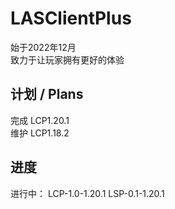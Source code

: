 # LASClientPlus
始于2022年12月    
致力于让玩家拥有更好的体验    
## 计划 / Plans   
完成 LCP1.20.1   
维护 LCP1.18.2   
## 进度  
进行中：
LCP-1.0-1.20.1
LSP-0.1-1.20.1
